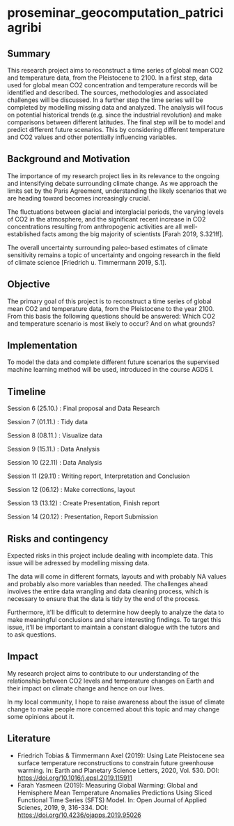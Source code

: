 # proseminar_geocomputation_patriciagribi


## Summary

This research project aims to reconstruct a time series of global mean
CO2 and temperature data, from the Pleistocene to 2100. 
In a first step, data used for global mean CO2 concentration and 
temperature records will be identified and described. The sources, 
methodologies and associated challenges will be discussed. In a further 
step the time series will be completed by modelling missing data and analyzed. 
The analysis will focus on potential historical trends (e.g. since the 
industrial revolution) and make comparisons between different latitudes.
The final step will be to model and predict different future scenarios. This 
by considering different temperature and CO2 values and other potentially influencing
variables.


## Background and Motivation

The importance of my research project lies in its relevance to the ongoing and intensifying 
debate surrounding climate change. As we approach the limits set by the Paris Agreement, 
understanding the likely scenarios that we are heading toward becomes increasingly crucial.

The fluctuations between glacial and interglacial periods, the varying levels of CO2 in the 
atmosphere, and the significant recent increase in CO2 concentrations resulting from 
anthropogenic activities are all well-established facts among the big majority of scientists 
[Farah 2019, S.321ff].

The overall uncertainty surrounding paleo-based estimates of climate sensitivity remains a 
topic of uncertainty and ongoing research in the field of climate science 
[Friedrich u. Timmermann 2019, S.1].


## Objective

The primary goal of this project is to reconstruct a time series of global mean
CO2 and temperature data, from the Pleistocene to the year 2100. 
From this basis the following questions should be answered: 
Which CO2 and temperature scenario is most likely to occur? And on what grounds?


## Implementation

To model the data and complete different future scenarios the supervised
machine learning method will be used, introduced in the course AGDS I. 


## Timeline

Session 6 (25.10.) : Final proposal and Data Research 

Session 7 (01.11.) : Tidy data 

Session 8 (08.11.) : Visualize data 

Session 9 (15.11.) : Data Analysis 

Session 10 (22.11) : Data Analysis 

Session 11 (29.11) : Writing report, Interpretation and Conclusion

Session 12 (06.12) : Make corrections, layout

Session 13 (13.12) : Create Presentation, Finish report

Session 14 (20.12) : Presentation, Report Submission


## Risks and contingency

Expected risks in this project include dealing with incomplete data. This
issue will be adressed by modelling missing data.

The data will come in different formats, layouts and with probably NA values and 
probably also more variables than needed. The challenges ahead involves the entire
data wrangling and data cleaning process, which is necessary to ensure that the data 
is tidy by the end of the process. 

Furthermore, it'll be difficult to determine how deeply to analyze the data to make
meaningful conclusions and share interesting findings. To target this issue, it'll
be important to maintain a constant dialogue with the tutors and to ask questions.


## Impact

My research project aims to contribute to our understanding of the relationship
between CO2 levels and temperature changes on Earth and their impact on climate
change and hence on our lives.

In my local community, I hope to raise awareness about the issue of climate change 
to make people more concerned about this topic and may change some opinions about it.

## Literature
- Friedrich Tobias & Timmermann Axel (2019): Using Late Pleistocene sea surface temperature
  reconstructions to constrain future greenhouse warming. In: Earth and Planetary Science
  Letters, 2020, Vol. 530. DOI: https://doi.org/10.1016/j.epsl.2019.115911
- Farah Yasmeen (2019): Measuring Global Warming: Global and Hemisphere Mean Temperature
  Anomalies Predictions Using Sliced Functional Time Series (SFTS) Model. In: Open Journal
  of Applied Scienes, 2019, 9, 316-334. DOI: https://doi.org/10.4236/ojapps.2019.95026

